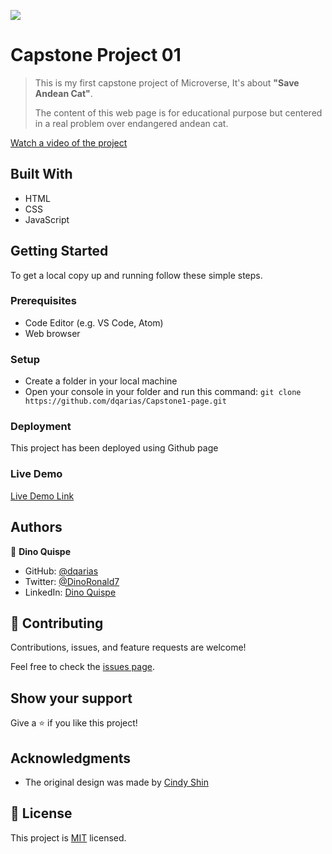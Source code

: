 ![](https://img.shields.io/badge/Microverse-blueviolet)

# Capstone Project 01 

> This is my first capstone project of Microverse,  It's about **"Save Andean Cat"**.
> 
> The content of this web page is for educational purpose but centered in a real problem over endangered andean cat.

[Watch a video of the project](https://www.loom.com/share/be64d606068141afa1cd8372a9b6ff1c)

## Built With

- HTML
- CSS
- JavaScript

## Getting Started

To get a local copy up and running follow these simple steps.

### Prerequisites

- Code Editor (e.g. VS Code, Atom)
- Web browser 

### Setup

- Create a folder in your local machine
- Open your console in your folder and run this command: `git clone https://github.com/dqarias/Capstone1-page.git`

### Deployment

This project has been deployed using Github page

### Live Demo

[Live Demo Link](https://dqarias.github.io/Capstone1-page/)

## Authors

👤 **Dino Quispe**

- GitHub: [@dqarias](https://github.com/dqarias)
- Twitter: [@DinoRonald7](https://twitter.com/DinoRonald7?t=Zanx9DXMEG9C_PNF3woZFg&s=08)
- LinkedIn: [Dino Quispe](https://www.linkedin.com/in/dino-ronald-quispe-arias-8ba72174/)

## 🤝 Contributing

Contributions, issues, and feature requests are welcome!

Feel free to check the [issues page](../../issues/).

## Show your support

Give a ⭐️ if you like this project!

## Acknowledgments

- The original design was made by [Cindy Shin](https://www.behance.net/gallery/29845175/CC-Global-Summit-2015)


## 📝 License

This project is [MIT](./MIT.md) licensed.